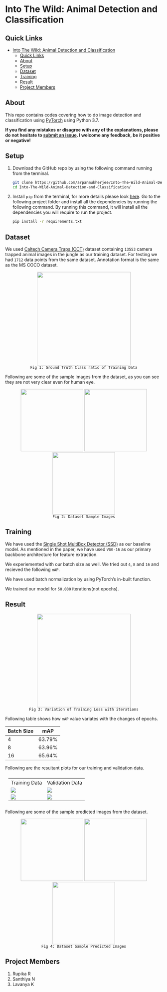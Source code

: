 # Into The Wild: Animal Detection and Classification

## Quick Links

- [Into The Wild: Animal Detection and Classification](#into-the-wild-animal-detection-and-classification)
  - [Quick Links](#quick-links)
  - [About](#about)
  - [Setup](#setup)
  - [Dataset](#dataset)
  - [Training](#training)
  - [Result](#result)
  - [Project Members](#project-members)

## About

This repo contains codes covering how to do image detection and classification using [PyTorch](https://github.com/pytorch/pytorch) using Python 3.7.

**If you find any mistakes or disagree with any of the explanations, please do not hesitate to [submit an issue](https://github.com/arpanmukherjee/Into-The-Wild-Animal-Detection-and-Classification/issues/new). I welcome any feedback, be it positive or negative!**

## Setup

1. Download the GitHub repo by using the following command running from the terminal.

    ```bash
    git clone https://github.com/arpanmukherjee/Into-The-Wild-Animal-Detection-and-Classification.git
    cd Into-The-Wild-Animal-Detection-and-Classification/
    ```

2. Install `pip` from the terminal, for more details please look [here](https://pypi.org/project/pip/). Go to the following project folder and install all the dependencies by running the following command. By running this command, it will install all the dependencies you will require to run the project.

    ```bash
    pip install -r requirements.txt
    ```

## Dataset

We used [Caltech Camera Traps (CCT)](https://beerys.github.io/CaltechCameraTraps/) dataset containing `13553` camera trapped animal images in the jungle as our training dataset. For testing we had `1712` data points from the same dataset. Annotation format is the same as the MS COCO dataset.

<p align="center">
	<img src="images/ground_truth.jpeg" height='300px'/><br>
	<code>Fig 1: Ground Truth Class ratio of Training Data</code>
</p>

Following are some of the sample images from the dataset, as you can see they are not very clear even for human eye.

<p align="center">
	<img src="images/sample_1.jpeg" height='200px'/>
    <img src="images/sample_2.jpeg" height='200px'/>
    <img src="images/sample_3.jpeg" height='200px'/>
    <br>
	<code>Fig 2: Dataset Sample Images</code>
</p>

## Training

We have used the [Single Shot MultiBox Detector (SSD)](https://arxiv.org/abs/1512.02325) as our baseline model. As mentioned in the paper, we have used `VGG-16` as our primary backbone architecture for feature extraction.

We experiemented with our batch size as well. We tried out `4`, `8` and `16` and recieved the following `mAP`.

We have used batch normalization by using PyTorch’s in-built function.

We trained our model for `50,000` iterations(not epochs).

## Result

<p align="center">
	<img src="images/loss.jpeg" height='300px'/><br>
	<code>Fig 3: Variation of Training Loss with iterations</code>
</p>

Following table shows how `mAP` value variates with the changes of epochs.

| Batch Size | mAP    |
|------------|--------|
| 4          | 63.79% |
| 8          | 63.96% |
| 16         | 65.64% |

Following are the resultant plots for our training and validation data.

<table style="padding:10px">
    <tr>
        <td style="text-align: center"> Training Data </td>
        <td style="text-align: center"> Validation Data </td>
    </tr>
    <tr>
        <td>
            <img src="images/training_mAP.jpeg"/>
        </td>
        <td>
            <img src="images/testing_mAP.jpeg"/>
        </td>
    </tr>
    <tr>
        <td>
            <img src="images/training_predict.jpeg"/>
        </td>
        <td>
            <img src="images/testing_predict.jpeg"/>
        </td>
    </tr>
</table>

Following are some of the sample predicted images from the dataset.
<p align="center">
	<img src="images/predict_1.jpeg" height='200px'/>
    <img src="images/predict_2.jpeg" height='200px'/>
    <img src="images/predict_3.jpeg" height='200px'/>
    <br>
	<code>Fig 4: Dataset Sample Predicted Images</code>
</p>

## Project Members
1. Rupika R
2. Santhiya N
3. Lavanya K
